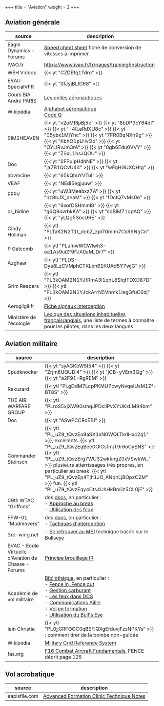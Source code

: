 +++
title = "Aviation"
weight = 2
+++

## Aviation générale
source                  | description
----------------------- | -----------
Eagle Dynamics - Forums | [Speed cheat sheet](https://forums.eagle.ru/showthread.php?t=133980) fiche de conversion de vitesses à imprimer
IVAO.fr                 | https://www.ivao.fr/fr/pages/training/instruction
WEH Videos              | {{< yt "CZDEfq1Tdro" >}}
ERAU SpecialVFR         | {{< yt "0fJyjBLIG68" >}}
Cours BIA André PARIS   | [Les unités aéronautiques](https://www.acriv.org/fichiers/pdf/BIA/04-Navigation-Reglementation-Aeromedecine/Fiche-400-Les_Unites_Aeronautiques.pdf)
Wikipédia               | [Alphabet aéronautique](https://fr.vikidia.org/wiki/Alphabet_a%C3%A9ronautique)<br /> [Code Q](https://fr.wikipedia.org/wiki/Code_Q)
SIM2HEAVEN              | {{< yt "v2oMRlpBj5o" >}} {{< yt "8bDP9cY64dI" >}} {{< yt "-4ILeRdXU8c" >}} {{< yt "05ybx1MjYhc" >}} {{< yt "7FR0BqNXh9g" >}} {{< yt "KbhO1pLHvOo" >}} {{< yt "OYLlRvJm3rA" >}} {{< yt "0gb6Edu0VVY" >}} {{< yt "ZSxL1bsJQOU" >}}
Doc                     | {{< yt "0FPuipHdhNE" >}} {{< yt "ja7B1QCvU44" >}} {{< yt "wFqHGUXQHtg" >}}
abvmcine                | {{< yt "65kQhuYVTuI" >}}
VEAF                    | {{< yt "NEdi5egjuuw" >}}
EFPV                    | {{< yt "uW3Meabxz7A" >}} {{< yt "nz8bJX_deaM" >}} {{< yt "fDcIQ7vMs0o" >}}
dr_bidine               | {{< yt "6xorDSHmml8" >}} {{< yt "g6Q9ovrbkKA" >}} {{< yt "sbBiM71qpAQ" >}} {{< yt "yLQg53ocURE" >}}
Cindy Hollman           | {{< ytl "PLTaK2N2T1t_dobZ_zpl70mIm7CsR9NgCn" >}}
P Gatcomb               | {{< ytl "PLumwWCWlwh3-ea1As9uiZf9FJA0aM_Dr7" >}}
Azghaar                 | {{< ytl "PLDS-Dys8LzCVMphCTKLxn61KUAd5Y7wjG" >}}
Grim Reapers            | {{< ytl "PL3kOAM2N1YJfRmA3l1qhL8SIqfFDXD87D" >}} {{< ytl "PL3kOAM2N1YJckArrN5Vnmk1IegGfuC6dj" >}}
Aerogligli.fr           | [Fiche signaux Interception](https://www.aerogligli.fr/assets/img/docs/fiche_signaux_interception.pdf)
Ministère de l'écologie | [Lexique des situations inhabituelles français/anglais](https://www.ecologie.gouv.fr/sites/default/files/LEXIQUE_final.pdf), une liste de termes à connaitre pour les pilotes, dans les deux langues

## Aviation militaire
source                    | description
------------------------- | -----------
Spudknocker               | {{< yt "syAGKbW5I54" >}} {{< yt "Zrjm6UQUDi4" >}} {{< yt "jOB-yVEm3Qg" >}} {{< yt "a2F91-RgREM" >}}
Rakuzard                  | {{< ytl "PLgDdM7LcpPKMU7cwyNvqeIUsM1Zf-BT8S" >}}
THE AIR WARFARE GROUP     | {{< ytl "PLroS5xjXW90smqJPDcIlPvXYUKxLM94bm" >}}
Doc                       | {{< yt "ASwPCCRoEBI" >}}
Commander Steinsch        | {{< ytl "PL_uZ9_tQvzEo9aSX1xN0WQLTkrIHxc2q1" >}}, excellents. {{< ytl "PL_uZ9_tQvzEqBee0OIGsfmjT9r6oCySNS" >}} {{< ytl "PL_uZ9_tQvzErg7WU32wkkngZ0xVSwkWi_" >}} plusieurs atterrissages très propres, en particulier au break. {{< ytl "PL_uZ9_tQvzEp4Tjh1JO_ANqnLjBOpzC2M" >}} fun. {{< ytl "PL_uZ9_tQvzEqy4Cts4UhHkBmiiz5CL0jE" >}}
09th WTAC "Griffons"      | des [docs](http://www.09thwtac.org/index.php?app=ccs&module=pages&section=pages&id=1&category=14), en particulier :<br />- [Approche au break](http://www.09thwtac.org/index.php?app=ccs&module=pages&section=pages&id=1&record=500)<br /> - [Utilisation des feux](http://www.09thwtac.org/index.php?app=ccs&module=pages&section=pages&id=1&record=498)
FFW-01 "Mudmovers"        | des [docs](https://ffw-01.fr/formation/documentation.html), en particulier :<br /> - [Tactiques d'interception](https://www.ffw-01.fr/images/documentation/interne/air-air/tactiques_Interception.pdf)
3rd-wing.net              | - [Se retrouver au MSI](https://www.3rd-wing.net/lofiversion/index.php?t11483.html) technique basée sur le Bullseye <br />
EVAC - Ecole Virtuelle d'Aviation de Chasse - Forums | [Principe brouillage IR](http://www.evac-fr.net/forums/lofiversion/index.php?t3047.html)
Académie de vol militaire | [Bibliothèque](http://avm-fr.com/documentations), en particulier : <br /> - [Fence in, Fence out](http://avm-fr.com/wiki/Fence+In+-+Fence+Out) <br /> - [Gestion carburant](http://avm-fr.com/wiki/Gestion+Carburant) <br /> - [Les feux dans DCS](http://avm-fr.com/wiki/Les+feux+dans+Digital+Combat+Simulator) <br /> - [Communications Ailier](http://avm-fr.com/docs/file/34/1-2-1%20Communications%20ailier.pdf)<br /> - [Vol en formation](http://avm-fr.com/docs/file/37/1-2-3%20Vol%20en%20formation.pdf)<br /> - [Utilisation du Bull's Eye](http://avm-fr.com/docs/file/50/3-1-1%20Bullseye.pdf)
Iain Christie             | {{< ytl "PL0jjGRFQGC0qBEFiQXgEfduvjFzsNPKYs" >}} : comment tirer de la bombe non-guidée
Wikipédia                 | [Military Grid Reference System](https://en.m.wikipedia.org/wiki/Military_Grid_Reference_System)
fas.org                   | [F16 Combat Aircraft Fundamentals](https://fas.org/man/dod-101/sys/ac/docs/16v5.pdf), FENCE décrit page 125

## Vol acrobatique
source        | description
------------- | -----------
eapisfile.com |[Advanced Formation Clinic Technique Notes](https://www.eapisfile.com/Docs/Formation/PPT/Advanced%20Formation%20Clinic%20Technique%20Notes.pdf)
